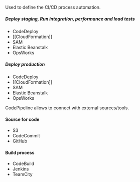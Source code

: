 Used to define the CI/CD process automation.
##### Deploy staging, Run integration, performance and load tests
- CodeDeploy
- [[CloudFormation]]
- SAM
- Elastic Beanstalk
- OpsWorks
##### Deploy production
- CodeDeploy
- [[CloudFormation]]
- SAM
- Elastic Beanstalk
- OpsWorks

CodePipeline allows to connect with external sources/tools.
#### Source for code
- S3
- CodeCommit
- GitHub

#### Build process
- CodeBuild
- Jenkins
- TeamCity